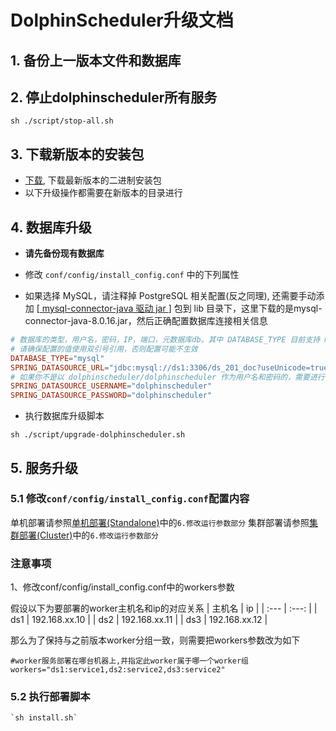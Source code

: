 
# DolphinScheduler升级文档

## 1. 备份上一版本文件和数据库

## 2. 停止dolphinscheduler所有服务

 `sh ./script/stop-all.sh`

## 3. 下载新版本的安装包

- [下载](https://dolphinscheduler.apache.org/zh-cn/download/download.html), 下载最新版本的二进制安装包
- 以下升级操作都需要在新版本的目录进行

## 4. 数据库升级

- **请先备份现有数据库**

- 修改 `conf/config/install_config.conf` 中的下列属性

- 如果选择 MySQL，请注释掉 PostgreSQL 相关配置(反之同理), 还需要手动添加 [[ mysql-connector-java 驱动 jar ](https://downloads.MySQL.com/archives/c-j/)] 包到 lib 目录下，这里下载的是mysql-connector-java-8.0.16.jar，然后正确配置数据库连接相关信息

```conf
# 数据库的类型，用户名，密码，IP，端口，元数据库db。其中 DATABASE_TYPE 目前支持 mysql, postgresql, H2
# 请确保配置的值使用双引号引用，否则配置可能不生效
DATABASE_TYPE="mysql"
SPRING_DATASOURCE_URL="jdbc:mysql://ds1:3306/ds_201_doc?useUnicode=true&characterEncoding=UTF-8"
# 如果你不是以 dolphinscheduler/dolphinscheduler 作为用户名和密码的，需要进行修改
SPRING_DATASOURCE_USERNAME="dolphinscheduler"
SPRING_DATASOURCE_PASSWORD="dolphinscheduler"
```

- 执行数据库升级脚本

`sh ./script/upgrade-dolphinscheduler.sh`

## 5. 服务升级

### 5.1 修改`conf/config/install_config.conf`配置内容
单机部署请参照[单机部署(Standalone)](./installation/standalone.md)中的`6.修改运行参数部分`
集群部署请参照[集群部署(Cluster)](./installation/cluster.md)中的`6.修改运行参数部分`

### 注意事项

1、修改conf/config/install_config.conf中的workers参数

假设以下为要部署的worker主机名和ip的对应关系
| 主机名 | ip |
| :---  | :---:  |
| ds1   | 192.168.xx.10     |
| ds2   | 192.168.xx.11     |
| ds3   | 192.168.xx.12     |

那么为了保持与之前版本worker分组一致，则需要把workers参数改为如下

```shell
#worker服务部署在哪台机器上,并指定此worker属于哪一个worker组
workers="ds1:service1,ds2:service2,ds3:service2"
```

### 5.2 执行部署脚本
```shell
`sh install.sh`
```


